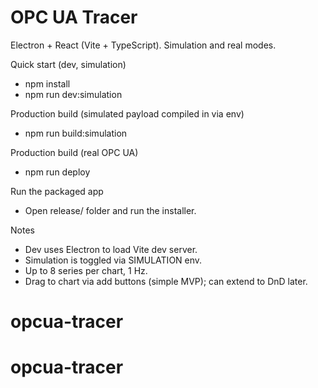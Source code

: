 # OPC UA Tracer

Electron + React (Vite + TypeScript). Simulation and real modes.

Quick start (dev, simulation)
- npm install
- npm run dev:simulation

Production build (simulated payload compiled in via env)
- npm run build:simulation

Production build (real OPC UA)
- npm run deploy

Run the packaged app
- Open release/ folder and run the installer.

Notes
- Dev uses Electron to load Vite dev server.
- Simulation is toggled via SIMULATION env.
- Up to 8 series per chart, 1 Hz.
- Drag to chart via add buttons (simple MVP); can extend to DnD later.
# opcua-tracer
# opcua-tracer
